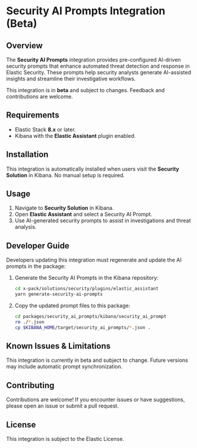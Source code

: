 # Security AI Prompts Integration (Beta)

## Overview

The **Security AI Prompts** integration provides pre-configured AI-driven security prompts that enhance automated threat detection and response in Elastic Security. These prompts help security analysts generate AI-assisted insights and streamline their investigative workflows.

This integration is in **beta** and subject to changes. Feedback and contributions are welcome.

## Requirements

- Elastic Stack **8.x** or later.
- Kibana with the **Elastic Assistant** plugin enabled.

## Installation

This integration is automatically installed when users visit the **Security Solution** in Kibana. No manual setup is required.

## Usage

1. Navigate to **Security Solution** in Kibana.
2. Open **Elastic Assistant** and select a Security AI Prompt.
3. Use AI-generated security prompts to assist in investigations and threat analysis.

## Developer Guide

Developers updating this integration must regenerate and update the AI prompts in the package:

1. Generate the Security AI Prompts in the Kibana repository:
   ```sh
   cd x-pack/solutions/security/plugins/elastic_assistant
   yarn generate-security-ai-prompts
   ```
2. Copy the updated prompt files to this package:
   ```sh
   cd packages/security_ai_prompts/kibana/security_ai_prompt
   rm ./*.json
   cp $KIBANA_HOME/target/security_ai_prompts/*.json .
   ```

## Known Issues & Limitations
This integration is currently in beta and subject to change.
Future versions may include automatic prompt synchronization.

## Contributing
Contributions are welcome! If you encounter issues or have suggestions, please open an issue or submit a pull request.

## License
This integration is subject to the Elastic License.
